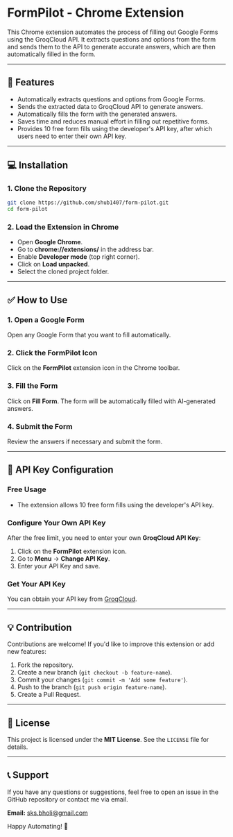 # FormPilot - Chrome Extension

This Chrome extension automates the process of filling out Google Forms using the GroqCloud API. It extracts questions and options from the form and sends them to the API to generate accurate answers, which are then automatically filled in the form.

---

## 🚀 Features

- Automatically extracts questions and options from Google Forms.
- Sends the extracted data to GroqCloud API to generate answers.
- Automatically fills the form with the generated answers.
- Saves time and reduces manual effort in filling out repetitive forms.
- Provides 10 free form fills using the developer's API key, after which users need to enter their own API key.

---

## 💻 Installation

### 1. Clone the Repository

```bash
git clone https://github.com/shub1407/form-pilot.git
cd form-pilot
```

### 2. Load the Extension in Chrome

- Open **Google Chrome**.
- Go to **chrome://extensions/** in the address bar.
- Enable **Developer mode** (top right corner).
- Click on **Load unpacked**.
- Select the cloned project folder.

---

## ✅ How to Use

### 1. Open a Google Form

Open any Google Form that you want to fill automatically.

### 2. Click the FormPilot Icon

Click on the **FormPilot** extension icon in the Chrome toolbar.

### 3. Fill the Form

Click on **Fill Form**. The form will be automatically filled with AI-generated answers.

### 4. Submit the Form

Review the answers if necessary and submit the form.

---

## 🔐 API Key Configuration

### Free Usage

- The extension allows 10 free form fills using the developer's API key.

### Configure Your Own API Key

After the free limit, you need to enter your own **GroqCloud API Key**:

1. Click on the **FormPilot** extension icon.
2. Go to **Menu** → **Change API Key**.
3. Enter your API Key and save.

### Get Your API Key

You can obtain your API key from [GroqCloud](https://console.groq.com/keys).

---

## 💡 Contribution

Contributions are welcome! If you'd like to improve this extension or add new features:

1. Fork the repository.
2. Create a new branch (`git checkout -b feature-name`).
3. Commit your changes (`git commit -m 'Add some feature'`).
4. Push to the branch (`git push origin feature-name`).
5. Create a Pull Request.

---

## 📜 License

This project is licensed under the **MIT License**. See the `LICENSE` file for details.

---

## 📞 Support

If you have any questions or suggestions, feel free to open an issue in the GitHub repository or contact me via email.

**Email:** [sks.bholi@gmail.com](mailto:sks.bholi@gmail.com)

Happy Automating! 🚀
